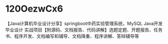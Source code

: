# 120OezwCx6
【Java计算机毕业设计分享】springboot中药实验管理系统，MySQL Java开发 毕业设计 实战项目【附源码、文档报告、代码讲解】选题定题、开题报告、任务书、程序开发、文档编写和辅导、文档降重、程序讲解、答辩辅导等
